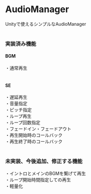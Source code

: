 # AudioManager
Unityで使えるシンプルなAudioManager<br>
<br>
### 実装済み機能<br>
#### BGM<br>
・通常再生<br>
<br>
#### SE<br>
・遅延再生<br>
・音量指定<br>
・ピッチ指定<br>
・ループ再生<br>
・ループ回数指定<br>
・フェードイン・フェードアウト<br>
・再生開始時のコールバック<br>
・再生終了時のコールバック<br>
<br>
### 未実装、今後追加、修正する機能<br>
・イントロとメインのBGMを繋げて再生<br>
・ループ開始時間指定しての再生<br>
・軽量化<br>
